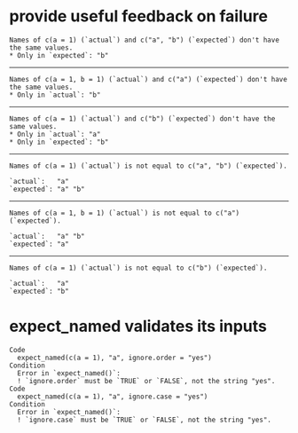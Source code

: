# provide useful feedback on failure

    Names of c(a = 1) (`actual`) and c("a", "b") (`expected`) don't have the same values.
    * Only in `expected`: "b"
    

---

    Names of c(a = 1, b = 1) (`actual`) and c("a") (`expected`) don't have the same values.
    * Only in `actual`: "b"
    

---

    Names of c(a = 1) (`actual`) and c("b") (`expected`) don't have the same values.
    * Only in `actual`: "a"
    * Only in `expected`: "b"
    

---

    Names of c(a = 1) (`actual`) is not equal to c("a", "b") (`expected`).
    
    `actual`:   "a"    
    `expected`: "a" "b"

---

    Names of c(a = 1, b = 1) (`actual`) is not equal to c("a") (`expected`).
    
    `actual`:   "a" "b"
    `expected`: "a"    

---

    Names of c(a = 1) (`actual`) is not equal to c("b") (`expected`).
    
    `actual`:   "a"
    `expected`: "b"

# expect_named validates its inputs

    Code
      expect_named(c(a = 1), "a", ignore.order = "yes")
    Condition
      Error in `expect_named()`:
      ! `ignore.order` must be `TRUE` or `FALSE`, not the string "yes".
    Code
      expect_named(c(a = 1), "a", ignore.case = "yes")
    Condition
      Error in `expect_named()`:
      ! `ignore.case` must be `TRUE` or `FALSE`, not the string "yes".


